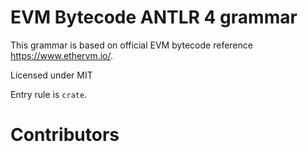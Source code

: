 # EVM Bytecode ANTLR 4 grammar

This grammar is based on official EVM bytecode reference https://www.ethervm.io/.

Licensed under MIT

Entry rule is `crate`.

# Contributors
